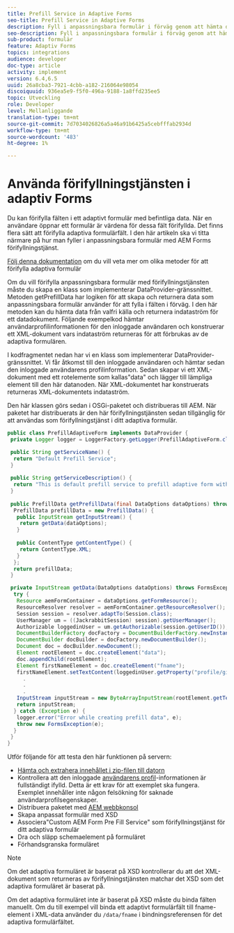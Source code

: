 ```yaml
---
title: Prefill Service in Adaptive Forms
seo-title: Prefill Service in Adaptive Forms
description: Fyll i anpassningsbara formulär i förväg genom att hämta data från backend-datakällor.
seo-description: Fyll i anpassningsbara formulär i förväg genom att hämta data från backend-datakällor.
sub-product: formulär
feature: Adaptiv Forms
topics: integrations
audience: developer
doc-type: article
activity: implement
version: 6.4,6.5
uuid: 26a8cba3-7921-4cbb-a182-216064e98054
discoiquuid: 936ea5e9-f5f0-496a-9188-1a8ffd235ee5
topic: Utveckling
role: Developer
level: Mellanliggande
translation-type: tm+mt
source-git-commit: 7d7034026826a5a46a91b6425a5cebfffab2934d
workflow-type: tm+mt
source-wordcount: '483'
ht-degree: 1%

---
```



# Använda förifyllningstjänsten i adaptiv Forms

Du kan förifylla fälten i ett adaptivt formulär med befintliga data. När en användare öppnar ett formulär är värdena för dessa fält förifyllda. Det finns flera sätt att förifylla adaptiva formulärfält. I den här artikeln ska vi titta närmare på hur man fyller i anpassningsbara formulär med AEM Forms förifyllningstjänst.

[Följ denna dokumentation](https://helpx.adobe.com/experience-manager/6-4/forms/using/prepopulate-adaptive-form-fields.html#AEMFormsprefillservice) om du vill veta mer om olika metoder för att förifylla adaptiva formulär

Om du vill förifylla anpassningsbara formulär med förifyllningstjänsten måste du skapa en klass som implementerar DataProvider-gränssnittet. Metoden getPrefillData har logiken för att skapa och returnera data som anpassningsbara formulär använder för att fylla i fälten i förväg. I den här metoden kan du hämta data från valfri källa och returnera indataström för ett datadokument. Följande exempelkod hämtar användarprofilinformationen för den inloggade användaren och konstruerar ett XML-dokument vars indataström returneras för att förbrukas av de adaptiva formulären.

I kodfragmentet nedan har vi en klass som implementerar DataProvider-gränssnittet. Vi får åtkomst till den inloggade användaren och hämtar sedan den inloggade användarens profilinformation. Sedan skapar vi ett XML-dokument med ett rotelemente som kallas&quot;data&quot; och lägger till lämpliga element till den här datanoden. När XML-dokumentet har konstruerats returneras XML-dokumentets indataström.

Den här klassen görs sedan i OSGi-paketet och distribueras till AEM. När paketet har distribuerats är den här förifyllningstjänsten sedan tillgänglig för att användas som förifyllningstjänst i ditt adaptiva formulär.

```java
public class PrefillAdaptiveForm implements DataProvider {
 private Logger logger = LoggerFactory.getLogger(PrefillAdaptiveForm.class);

 public String getServiceName() {
  return "Default Prefill Service";
 }
 
 public String getServiceDescription() {
  return "This is default prefill service to prefill adaptive form with user data";
 }
 
 public PrefillData getPrefillData(final DataOptions dataOptions) throws FormsException {
  PrefillData prefillData = new PrefillData() {
   public InputStream getInputStream() {
    return getData(dataOptions);
   }
   
   public ContentType getContentType() {
    return ContentType.XML;
   }
  };
  return prefillData;
 }

 private InputStream getData(DataOptions dataOptions) throws FormsException {  
  try {
   Resource aemFormContainer = dataOptions.getFormResource();
   ResourceResolver resolver = aemFormContainer.getResourceResolver();
   Session session = resolver.adaptTo(Session.class);
   UserManager um = ((JackrabbitSession) session).getUserManager();
   Authorizable loggedinUser = um.getAuthorizable(session.getUserID());
   DocumentBuilderFactory docFactory = DocumentBuilderFactory.newInstance();
   DocumentBuilder docBuilder = docFactory.newDocumentBuilder();
   Document doc = docBuilder.newDocument();
   Element rootElement = doc.createElement("data");
   doc.appendChild(rootElement);
   Element firstNameElement = doc.createElement("fname");
   firstNameElement.setTextContent(loggedinUser.getProperty("profile/givenName")[0].getString());
     .
     .
     .
   InputStream inputStream = new ByteArrayInputStream(rootElement.getTextContent().getBytes());
   return inputStream;
  } catch (Exception e) {
   logger.error("Error while creating prefill data", e);
   throw new FormsException(e);
  }
 }
}
```

Utför följande för att testa den här funktionen på servern:

* [Hämta och extrahera innehållet i zip-filen till datorn](assets/prefillservice.zip)
* Kontrollera att den inloggade [användarens profil](http://localhost:4502/libs/granite/security/content/useradmin)-informationen är fullständigt ifylld. Detta är ett krav för att exemplet ska fungera. Exemplet innehåller inte någon felsökning för saknade användarprofilsegenskaper.
* Distribuera paketet med [AEM webbkonsol](http://localhost:4502/system/console/bundles)
* Skapa anpassat formulär med XSD
* Associera&quot;Custom AEM Form Pre Fill Service&quot; som förifyllningstjänst för ditt adaptiva formulär
* Dra och släpp schemaelement på formuläret
* Förhandsgranska formuläret

>[!NOTE]
>
>Om det adaptiva formuläret är baserat på XSD kontrollerar du att det XML-dokument som returneras av förifyllningstjänsten matchar det XSD som det adaptiva formuläret är baserat på.
>
>Om det adaptiva formuläret inte är baserat på XSD måste du binda fälten manuellt. Om du till exempel vill binda ett adaptivt formulärfält till fname-element i XML-data använder du `/data/fname` i bindningsreferensen för det adaptiva formulärfältet.

